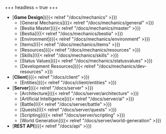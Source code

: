 +++
headless = true
+++

- [**Game Design**]({{< relref "/docs/mechanics" >}})
  - [General Mechanics]({{< relref "/docs/mechanics/general" >}})
  - [Bestia Master]({{< relref "/docs/mechanics/master" >}})
  - [Bestia]({{< relref "/docs/mechanics/bestia" >}})
  - [Environment]({{< relref "/docs/mechanics/environment" >}})
  - [Items]({{< relref "/docs/mechanics/items" >}})
  - [Resources]({{< relref "/docs/mechanics/resources" >}})
  - [Skills]({{< relref "/docs/mechanics/skills" >}})
  - [Status Values]({{< relref "/docs/mechanics/statusvalues" >}})
  - [Development Resources]({{< relref "/docs/mechanics/dev-resources" >}})
- [**Client**]({{< relref "/docs/client" >}})
  - [Entities]({{< relref "/docs/client/entities" >}})
- [**Server**]({{< relref "/docs/server" >}})
  - [Architecture]({{< relref "/docs/server/architecture" >}})
  - [Artificial Intelligence]({{< relref "/docs/server/ai" >}})
  - [Battle]({{< relref "/docs/server/battle" >}})
  - [Quests]({{< relref "/docs/server/quests" >}})
  - [Scripting]({{< relref "/docs/server/scripting" >}})
  - [World Generation]({{< relref "/docs/server/world-generation" >}})
- [**REST API**]({{< relref "/docs/api" >}})
